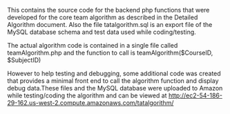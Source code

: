 This contains the source code for the backend php functions that were developed for the
core team algorithm as described in the Detailed Algorithm document. Also the
file tatalgorithm.sql is an export file of the MySQL database schema and test data used
while coding/testing.
 
The actual algorithm code is contained in a single file called teamAlgorithm.php and the
function to call is teamAlgorithm($CourseID, $SubjectID)

However to help testing and debugging, some additional code was created that provides a
minimal front end to call the algorithm function and display debug data.These files and
the MySQL database were uploaded to Amazon while testing/coding the algorithm and can
be viewed at http://ec2-54-186-29-162.us-west-2.compute.amazonaws.com/tatalgorithm/
 



